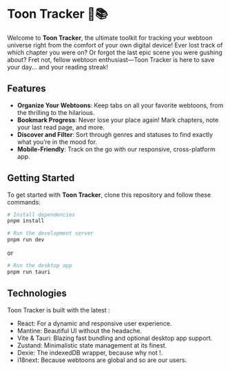 # Toon Tracker 🚀📚

Welcome to **Toon Tracker**, the ultimate toolkit for tracking your webtoon universe right from the comfort of your own digital device! Ever lost track of which chapter you were on? Or forgot the last epic scene you were gushing about? Fret not, fellow webtoon enthusiast—Toon Tracker is here to save your day... and your reading streak!

## Features

- **Organize Your Webtoons**: Keep tabs on all your favorite webtoons, from the thrilling to the hilarious.
- **Bookmark Progress**: Never lose your place again! Mark chapters, note your last read page, and more.
- **Discover and Filter**: Sort through genres and statuses to find exactly what you’re in the mood for.
- **Mobile-Friendly**: Track on the go with our responsive, cross-platform app.

## Getting Started

To get started with **Toon Tracker**, clone this repository and follow these commands:

```bash
# Install dependencies
pnpm install
```

```bash
# Run the development server
pnpm run dev
```
or

```bash
# Run the desktop app
pnpm run tauri
```

## Technologies
Toon Tracker is built with the latest :

- React: For a dynamic and responsive user experience.
- Mantine: Beautiful UI without the headache.
- Vite & Tauri: Blazing fast bundling and optional desktop app support.
- Zustand: Minimalistic state management at its finest.
- Dexie: The indexedDB wrapper, because why not !.
- i18next: Because webtoons are global and so are our users.
